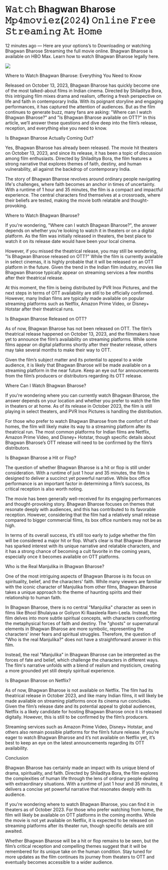 # 𝚆𝚊𝚝𝚌𝚑 Bhagwan Bharose 𝙼𝚙𝟺𝚖𝚘𝚟𝚒𝚎𝚣(𝟸𝟶𝟸𝟺) 𝙾𝚗𝚕𝚒𝚗𝚎 𝙵𝚛𝚎𝚎 𝚂𝚝𝚛𝚎𝚊𝚖𝚒𝚗𝚐 𝙰𝚝 𝙷𝚘𝚖𝚎



12 minutes ago — Here are your options’s to Downloading or watching Bhagwan Bharose Streaming the full movie online. Bhagwan Bharose is available on HBO Max. Learn how to watch Bhagwan Bharose legally here.

<p dir="auto"><a href="https://yeshq.biz/en/movie/1106108?github" title="PLAY NOW" rel="nofollow"><img src="https://i.imgur.com/jhNGoEt.gif" style="max-width: 100%;"></a></p>


Where to Watch Bhagwan Bharose: Everything You Need to Know

Released on October 13, 2023, Bhagwan Bharose has quickly become one of the most talked-about films in Indian cinema. Directed by Shiladitya Bora, this intriguing film mixes drama and realism, offering a fresh perspective on life and faith in contemporary India. With its poignant storyline and engaging performances, it has captured the attention of audiences. But as the film continues to generate buzz, many fans are asking: "Where can I watch Bhagwan Bharose?" and "Is Bhagwan Bharose available on OTT?" In this article, we’ll answer these questions and dive deep into the film’s release, reception, and everything else you need to know.

Is Bhagwan Bharose Actually Coming Out?

Yes, Bhagwan Bharose has already been released. The movie hit theaters on October 13, 2023, and since its release, it has been a topic of discussion among film enthusiasts. Directed by Shiladitya Bora, the film features a strong narrative that explores themes of faith, destiny, and human vulnerability, all against the backdrop of contemporary India.

The story of Bhagwan Bharose revolves around ordinary people navigating life's challenges, where faith becomes an anchor in times of uncertainty. With a runtime of 1 hour and 35 minutes, the film is a compact and impactful experience. The central characters find themselves at a crossroads, where their beliefs are tested, making the movie both relatable and thought-provoking.

Where to Watch Bhagwan Bharose?

If you're wondering, "Where can I watch Bhagwan Bharose?", the answer depends on whether you're looking to watch it in theaters or on a digital platform. As the film was initially released in theaters, the best place to watch it on its release date would have been your local cinema.

However, if you missed the theatrical release, you may still be wondering, "Is Bhagwan Bharose released on OTT?" While the film is currently available in select cinemas, it is highly probable that it will be released on an OTT platform in the future. Given the trend in the Indian film industry, movies like Bhagwan Bharose typically appear on streaming services a few months after their theatrical release.

At this moment, the film is being distributed by PVR Inox Pictures, and the next steps in terms of OTT availability are still to be officially confirmed. However, many Indian films are typically made available on popular streaming platforms such as Netflix, Amazon Prime Video, or Disney+ Hotstar after their theatrical runs.

Is Bhagwan Bharose Released on OTT?

As of now, Bhagwan Bharose has not been released on OTT. The film’s theatrical release happened on October 13, 2023, and the filmmakers have yet to announce the film’s availability on streaming platforms. While some films appear on digital platforms shortly after their theater release, others may take several months to make their way to OTT.

Given the film’s subject matter and its potential to appeal to a wide audience, it is likely that Bhagwan Bharose will be made available on a streaming platform in the near future. Keep an eye out for announcements from the film’s producers or distributors regarding its OTT release.

Where Can I Watch Bhagwan Bharose?

If you're wondering where you can currently watch Bhagwan Bharose, the answer depends on your location and whether you prefer to watch the film in theaters or at home. As of its release in October 2023, the film is still playing in select theaters, and PVR Inox Pictures is handling the distribution.

For those who prefer to watch Bhagwan Bharose from the comfort of their homes, the film will likely make its way to a streaming platform after its theatrical run. The most common platforms for Indian films are Netflix, Amazon Prime Video, and Disney+ Hotstar, though specific details about Bhagwan Bharose’s OTT release will need to be confirmed by the film’s distributors.

Is Bhagwan Bharose a Hit or Flop?

The question of whether Bhagwan Bharose is a hit or flop is still under consideration. With a runtime of just 1 hour and 35 minutes, the film is designed to deliver a succinct yet powerful narrative. While box office performance is an important factor in determining a film’s success, its critical reception is also worth noting.

The movie has been generally well-received for its engaging performances and thought-provoking story. Bhagwan Bharose focuses on themes that resonate deeply with audiences, and this has contributed to its favorable reception. However, considering that the film had a relatively small release compared to bigger commercial films, its box office numbers may not be as high.

In terms of its overall success, it’s still too early to judge whether the film will be considered a major hit or flop. What’s clear is that Bhagwan Bharose has sparked interest with its unique narrative and relatable characters, and it has a strong chance of becoming a cult favorite in the coming years, especially once it becomes available on OTT platforms.

Who is the Real Manjulika in Bhagwan Bharose?

One of the most intriguing aspects of Bhagwan Bharose is its focus on spirituality, belief, and the characters' faith. While many viewers are familiar with the iconic character of Manjulika from other films, Bhagwan Bharose takes a unique approach to the theme of haunting spirits and their relationship to human faith.

In Bhagwan Bharose, there is no central "Manjulika" character as seen in films like Bhool Bhulaiyaa or Goliyon Ki Raasleela Ram-Leela. Instead, the film delves into more subtle spiritual concepts, with characters confronting the metaphysical forces of faith and destiny. The "ghosts" or supernatural elements in Bhagwan Bharose are more symbolic, representing the characters' inner fears and spiritual struggles. Therefore, the question of "Who is the real Manjulika?" does not have a straightforward answer in this film.

Instead, the real "Manjulika" in Bhagwan Bharose can be interpreted as the forces of fate and belief, which challenge the characters in different ways. The film's narrative unfolds with a blend of realism and mysticism, creating a more grounded yet still deeply spiritual experience.

Is Bhagwan Bharose on Netflix?

As of now, Bhagwan Bharose is not available on Netflix. The film had its theatrical release in October 2023, and like many Indian films, it will likely be made available on streaming platforms once its cinema run concludes. Given the film’s release date and its potential appeal to global audiences, Netflix is a likely candidate for hosting Bhagwan Bharose once it is released digitally. However, this is still to be confirmed by the film’s producers.

Streaming services such as Amazon Prime Video, Disney+ Hotstar, and others also remain possible platforms for the film’s future release. If you’re eager to watch Bhagwan Bharose and it’s not available on Netflix yet, it’s best to keep an eye on the latest announcements regarding its OTT availability.

Conclusion

Bhagwan Bharose has certainly made an impact with its unique blend of drama, spirituality, and faith. Directed by Shiladitya Bora, the film explores the complexities of human life through the lens of ordinary people dealing with extraordinary situations. With a runtime of just 1 hour and 35 minutes, it delivers a concise yet powerful narrative that resonates deeply with its audience.

If you're wondering where to watch Bhagwan Bharose, you can find it in theaters as of October 2023. For those who prefer watching from home, the film will likely be available on OTT platforms in the coming months. While the movie is not yet available on Netflix, it is expected to be released on streaming platforms after its theater run, though specific details are still awaited.

Whether Bhagwan Bharose will be a hit or flop remains to be seen, but the film’s critical reception and compelling themes suggest that it will be remembered for its unique take on the human condition. Stay tuned for more updates as the film continues its journey from theaters to OTT and eventually becomes accessible to a wider audience.
